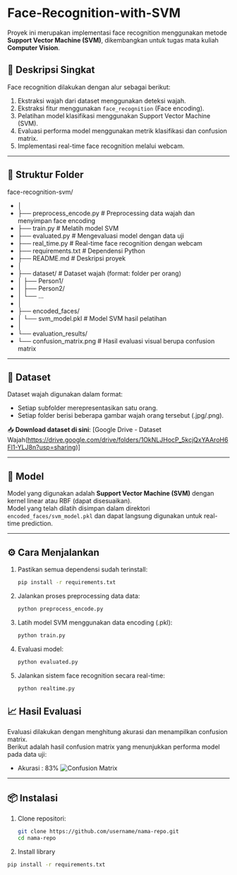 # Face-Recognition-with-SVM
Proyek ini merupakan implementasi face recognition menggunakan metode **Support Vector Machine (SVM)**, dikembangkan untuk tugas mata kuliah **Computer Vision**.

## 🧠 Deskripsi Singkat

Face recognition dilakukan dengan alur sebagai berikut:
1. Ekstraksi wajah dari dataset menggunakan deteksi wajah.
2. Ekstraksi fitur menggunakan `face_recognition` (Face encoding).
3. Pelatihan model klasifikasi menggunakan Support Vector Machine (SVM).
4. Evaluasi performa model menggunakan metrik klasifikasi dan confusion matrix.
5. Implementasi real-time face recognition melalui webcam.

---

## 📁 Struktur Folder
face-recognition-svm/
- │
- ├── preprocess_encode.py # Preprocessing data wajah dan menyimpan face encoding
- ├── train.py # Melatih model SVM
- ├── evaluated.py # Mengevaluasi model dengan data uji
- ├── real_time.py # Real-time face recognition dengan webcam
- ├── requirements.txt # Dependensi Python
- ├── README.md # Deskripsi proyek
- │
- ├── dataset/ # Dataset wajah (format: folder per orang)
- │ ├── Person1/
- │ ├── Person2/
- │ └── ...
- │
- ├── encoded_faces/
- │ └── svm_model.pkl # Model SVM hasil pelatihan
- │
- └── evaluation_results/
- └── confusion_matrix.png # Hasil evaluasi visual berupa confusion matrix

---

## 📂 Dataset

Dataset wajah digunakan dalam format:
- Setiap subfolder merepresentasikan satu orang.
- Setiap folder berisi beberapa gambar wajah orang tersebut (.jpg/.png).

📥 **Download dataset di sini**: [Google Drive - Dataset Wajah(https://drive.google.com/drive/folders/1OkNLJHocP_5kcjQxYAAroH6Fl1-YLJ8n?usp=sharing)]


---

## 💾 Model

Model yang digunakan adalah **Support Vector Machine (SVM)** dengan kernel linear atau RBF (dapat disesuaikan).  
Model yang telah dilatih disimpan dalam direktori `encoded_faces/svm_model.pkl` dan dapat langsung digunakan untuk real-time prediction.

---

## ⚙️ Cara Menjalankan

1. Pastikan semua dependensi sudah terinstall:
   ```bash
   pip install -r requirements.txt
2. Jalankan proses preprocessing data data:
   ```bash
   python preprocess_encode.py
3. Latih model SVM menggunakan data encoding (.pkl):
   ```bash
   python train.py
4. Evaluasi model:
   ```bash
   python evaluated.py
5. Jalankan sistem face recognition secara real-time:
   ```bash
   python realtime.py

## 📈 Hasil Evaluasi

Evaluasi dilakukan dengan menghitung akurasi dan menampilkan confusion matrix.  
Berikut adalah hasil confusion matrix yang menunjukkan performa model pada data uji:
- Akurasi : 83%
![Confusion Matrix](confusion_matrix.png)

---

## 📦 Instalasi

1. Clone repositori:
   ```bash
   git clone https://github.com/username/nama-repo.git
   cd nama-repo
2. Install library
```bash
pip install -r requirements.txt
